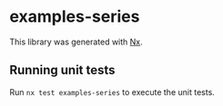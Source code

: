 # examples-series

This library was generated with [Nx](https://nx.dev).

## Running unit tests

Run `nx test examples-series` to execute the unit tests.
